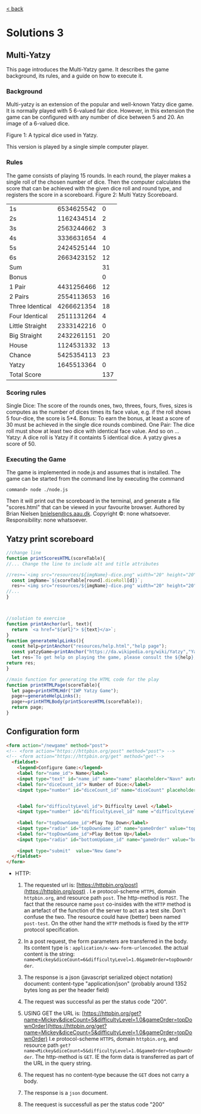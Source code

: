 [< back](README.md)

# Solutions 3

## Multi-Yatzy
This page introduces the Multi-Yatzy game. It describes the game background, its rules, and a guide on how to execute it.

### Background

Multi-yatzy is an extension of the popular and well-known Yatzy dice game. It is normally played with 5 6-valued fair dice. However, in this extension the game can be configured with any number of dice between 5 and 20.
An image of a 6-valued dice.

Figure 1: A typical dice used in Yatzy.

This version is played by a single simple computer player.

### Rules

The game consists of playing 15 rounds. In each round, the player makes a single roll of the chosen number of dice. Then the computer calculates the score that can be achieved with the given dice roll and round type, and registers the score in a scoreboard.
Figure 2: Multi Yatzy Scoreboard.

<table>
<tr>
<td>1s</td><td>6534625542</td><td>0</td>
</tr>
<tr>
<td>2s</td><td>1162434514</td><td>2</td>
</tr>
<tr>
<td>3s</td><td>2563244662</td><td>3</td>
</tr>
<tr>
<td>4s</td><td>3336631654</td><td>4</td>
</tr>
<tr>
<td>5s</td><td>2424525144</td><td>10</td>
</tr>
<tr>
<td>6s</td><td>2663423152</td><td>12</td>
</tr>
<tr>
<td>Sum</td><td></td><td>31</td>
</tr>
<tr>
<td>Bonus</td><td></td><td>0</td>
</tr>
<tr>
<td>1 Pair</td><td>4431256466</td><td>12</td>
</tr>
<tr>
<td>2 Pairs</td><td>2554113653</td><td>16</td>
</tr>
<tr>
<td>Three Identical</td><td>4266621354</td><td>18</td>
</tr>
<tr>
<td>Four Identical</td><td>2511131264</td><td>4</td>
</tr>
<tr>
<td>Little Straight</td><td>2333142216</td><td>0</td>
</tr>
<tr>
<td>Big Straight</td><td>2432261151</td><td>20</td>
</tr>
<tr>
<td>House</td><td>1124531332</td><td>13</td>
</tr>
<tr>
<td>Chance</td><td>5425354113</td><td>23</td>
</tr>
<tr>
<td>Yatzy</td><td>1645513364</td><td>0</td>
</tr>
<tr>
<td>Total Score</td><td></td><td>137</td>
</tr>
</table>

### Scoring rules

Single Dice:
    The score of the rounds ones, two, threes, fours, fives, sizes is computes as the number of dices times its face value, e.g. if the roll shows 5 four-dice, the score is 5*4.
Bonus:
    To earn the bonus, at least a score of 30 must be achieved in the single dice rounds combined.
One Pair:
    The dice roll must show at least two dice with identical face value.
And so on
    ...
Yatzy:
    A dice roll is Yatzy if it containts 5 identical dice. A yatzy gives a score of 50.

### Executing the Game

The game is implemented in node.js and assumes that is installed. The game can be started from the command line by executing the command

`command> node ./node.js`

Then it will print out the scoreboard in the terminal, and generate a file "scores.html" that can be viewed in your favourite browser.
Authored by Brian Nielsen [bnielsen@cs.aau.dk](bnielsen@cs.aau.dk). Copyright ©: none whatsoever. Responsibility: none whatsoever.

## Yatzy print scoreboard

```javascript
//change line
function printScoresHTML(scoreTable){
//... Change the line to include alt and title attributes

//res+=`<img src="resources/${imgName}-dice.png" width="20" height="20" >`;
  const imgName=`${scoreTable[round].diceRoll[d]}`;
  res+=`<img src="resources/${imgName}-dice.png" width="20" height="20" alt="dice ${imgName}" title="dice ${imgName}">`;
//...
} 



//solution to exercise 
function printAnchor(url, text){
  return `<a href="${url}"> ${text}</a>`;
}
function generateHelpLinks(){
  const help=printAnchor("resources/help.html","help page");
  const yatzyGame=printAnchor("https://da.wikipedia.org/wiki/Yatzy","Yatzy game");
  let res=`To get help on playing the game, please consult the ${help}, and general description of the ${yatzyGame}`;
return res;
}

//main function for generating the HTML code for the play
function printHTMLPage(scoreTable){
  let page=printHTMLHdr("IWP Yatzy Game");
  page+=generateHelpLinks();
  page+=printHTMLBody(printScoresHTML(scoreTable));
  return page;
}
```

## Configuration form

```html
<form action="/newgame" method="post">
<!-- <form action="https://httpbin.org/post" method="post"> -->
<!-- <form action="https://httpbin.org/get" method="get"-->
  <fieldset>
    <legend>Configure Game:</legend>
    <label for="name_id"> Name</label>
    <input type="text" id="name_id" name="name" placeholder="Navn" autofocus required minlength="1" maxlength="30"> 
    <label for="diceCount_id"> Number of Dice:</label> 
    <input type="number" id="diceCount_id" name="diceCount" placeholder="5" min="5" max="20" required>


    <label for="difficultyLevel_id"> Difficulty Level </label>
    <input type="number" id="difficultyLevel_id" name ="difficultyLevel" value="1.0" step="0.1" min="1.0" max="2.0">
  
    <label for="topDownGame_id">Play Top Down</label>
    <input type="radio" id="topDownGame_id" name="gameOrder" value="topDownOrder" checked required>
    <label for="topDownGame_id">Play Bottom Up</label>
    <input type="radio" id="bottomUpGame_id" name="gameOrder" value="bottomUpOrder">
   
    <input type="submit"  value="New Game">
  </fieldset>
</form>
```
- HTTP:
    1. The requested url is: [https://httpbin.org/post](https://httpbin.org/post) . I.e  protocol-scheme `HTTPS`, domain `httpbin.org`, and resource path `post`. The http-method is `POST`. The fact that the resource name `post` co-insides with the `HTTP` method is an artefact of the function of the server to act as a test site. Don't confuse the two. The resource could have (better) been named `post-test`. On the other hand the `HTTP` methods is fixed by the `HTTP` protocol specification. 
    2. In a post request, the form parameters are transferred in the body. Its content type is : `application/x-www-form-urlencoded`. the actual content is the string: `name=Mickey&diceCount=6&difficultyLevel=1.0&gameOrder=topDownOrder`.
    3. The response is a json (javascript serialized object notation) document: content-type "application/json"  (probably around 1352 bytes long as per the header field)
    4. The request was successful as per the status code "200".

    5. USING GET the URL is: [https://httpbin.org/get?name=Mickey&diceCount=5&difficultyLevel=1.0&gameOrder=topDownOrder](https://httpbin.org/get?name=Mickey&diceCount=5&difficultyLevel=1.0&gameOrder=topDownOrder) I.e protocol-scheme `HTTPS`, domain `httpbin.org`, and resource path `get?name=Mickey&diceCount=5&difficultyLevel=1.0&gameOrder=topDownOrder`. The http-method is `GET`. IE the form data is transferred as part of the URL in the query string. 
    6. The request has no content-type because the `GET` does not carry a body. 
    7. The response is a `json` document. 
    8. The reequest is successfull as per the status code "200"
